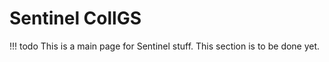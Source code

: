 # Sentinel CollGS

!!! todo
    This is a main page for Sentinel stuff. This section is to be done yet. 
